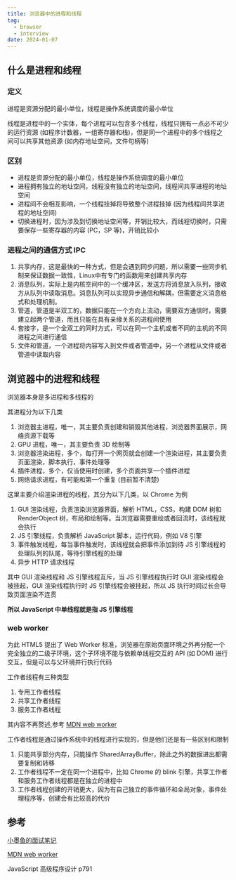 ```yaml
---
title: 浏览器中的进程和线程
tag:
  - browser
  - interview
date: 2024-01-07
---
```


## 什么是进程和线程

### 定义

进程是资源分配的最小单位，线程是操作系统调度的最小单位

线程是进程中的一个实体，每个进程可以包含多个线程，线程只拥有一点必不可少的运行资源 (如程序计数器，一组寄存器和栈)，但是同一个进程中的多个线程之间可以共享其他资源 (如内存地址空间，文件句柄等)

### 区别

- 进程是资源分配的最小单位，线程是操作系统调度的最小单位
- 进程拥有独立的地址空间，线程没有独立的地址空间，线程间共享进程的地址空间
- 进程间不会相互影响，一个线程挂掉将导致整个进程挂掉 (因为线程间共享进程的地址空间)
- 切换进程时，因为涉及到切换地址空间等，开销比较大，而线程切换时，只需要保存一些寄存器的内容 (PC，SP 等)，开销比较小

### 进程之间的通信方式 IPC

1. 共享内存，这是最快的一种方式，但是会遇到同步问题，所以需要一些同步机制来保证数据一致性，Linux中有专门的函数用来创建共享内存
1. 消息队列，实际上是内核空间中的一个缓冲区，发送方将消息放入队列，接收方从队列中读取消息。消息队列可以实现异步通信和解耦，但需要定义消息格式和处理机制。
1. 管道，管道是半双工的，数据只能在一个方向上流动，需要双方通信时，需要建立起两个管道，而且只能在具有亲缘关系的进程间使用
1. 套接字，是一个全双工的同时方式，可以在同一个主机或者不同的主机的不同进程之间进行通信
1. 文件和管道，一个进程将内容写入到文件或者管道中，另一个进程从文件或者管道中读取内容

## 浏览器中的进程和线程

浏览器本身是多进程和多线程的

其进程分为以下几类

1. 浏览器主进程，唯一，其主要负责创建和销毁其他进程，浏览器界面展示，网络资源下载等
1. GPU 进程，唯一，其主要负责 3D 绘制等
1. 浏览器渲染进程，多个，每打开一个网页就会创建一个渲染进程，其主要负责页面渲染，脚本执行，事件处理等
1. 插件进程，多个，仅当使用时创建，多个页面共享一个插件进程
1. 网络请求进程，有可能和第一个重复 (目前暂不清楚)

<!-- TODO: 真的只有这些进程吗 -->

这里主要介绍渲染进程的线程，其分为以下几类，以 Chrome 为例

1. GUI 渲染线程，负责渲染浏览器界面，解析 HTML，CSS，构建 DOM 树和 RenderObject 树，布局和绘制等。当浏览器需要重绘或者回流时，该线程就会执行
1. JS 引擎线程，负责解析 JavaScript 脚本，运行代码，例如 V8 引擎
1. 事件触发线程，每当事件触发时，该线程就会把事件添加到待 JS 引擎线程的处理队列的队尾，等待引擎线程的处理
1. 异步 HTTP 请求线程

<!-- TODO: 渲染进程的异步 HTTP 请求线程究竟在做什么 -->

其中 GUI 渲染线程和 JS 引擎线程互斥，当 JS 引擎线程执行时 GUI 渲染线程会被挂起，GUI 渲染线程执行时 JS 引擎线程会被挂起，所以 JS 执行时间过长会导致页面渲染不连贯

**所以 JavaScript 中单线程就是指 JS 引擎线程**

### web worker

为此 HTML5 提出了 Web Worker 标准，浏览器在原始页面环境之外再分配一个完全独立的二级子环境，这个子环境不能与依赖单线程交互的 API (如 DOM) 进行交互，但是可以与父环境并行执行代码

工作者线程有三种类型

1. 专用工作者线程
1. 共享工作者线程
1. 服务工作者线程

其内容不再赘述,参考 [MDN web worker](https://developer.mozilla.org/zh-CN/docs/Web/API/Web_Workers_API/Using_web_workers)

工作者线程是通过操作系统中的线程进行实现的，但是他们还是有一些区别和限制

1. 只能共享部分内存，只能操作 SharedArrayBuffer，除此之外的数据进出都需要复制和转移
1. 工作者线程不一定在同一个进程中，比如 Chrome 的 blink 引擎，共享工作者和服务工作者线程都是在独立的进程中
1. 工作者线程创建的开销更大，因为有自己独立的事件循环和全局对象，事件处理程序等，创建会有比较高的代价

## 参考

[小墨鱼的面试笔记](https://cchroot.github.io/interview/pages/interview%20notes/%E6%B5%8F%E8%A7%88%E5%99%A8%E4%B8%8ENode%E7%9A%84%E4%BA%8B%E4%BB%B6%E5%BE%AA%E7%8E%AFEvent%20Loop.html#%E8%BF%9B%E7%A8%8B%E4%B8%8E%E7%BA%BF%E7%A8%8B)

[MDN web worker](https://developer.mozilla.org/zh-CN/docs/Web/API/Web_Workers_API/Using_web_workers)

JavaScript 高级程序设计 p791
